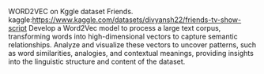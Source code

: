 WORD2VEC on Kggle dataset Friends.
kaggle:https://www.kaggle.com/datasets/divyansh22/friends-tv-show-script
Develop a Word2Vec model to process a large text corpus, transforming words into high-dimensional vectors to capture semantic relationships. Analyze and visualize these vectors to uncover patterns, such as word similarities, analogies, and contextual meanings, providing insights into the linguistic structure and content of the dataset.
